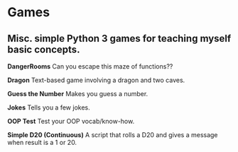# Games

## Misc. simple Python 3 games for teaching myself basic concepts.

**DangerRooms**
Can you escape this maze of functions??

**Dragon**
Text-based game involving a dragon and two caves.

**Guess the Number**
Makes you guess a number.

**Jokes**
Tells you a few jokes.

**OOP Test**
Test your OOP vocab/know-how.

**Simple D20 (Continuous)**
A script that rolls a D20 and gives a message when result is a 1 or 20.
